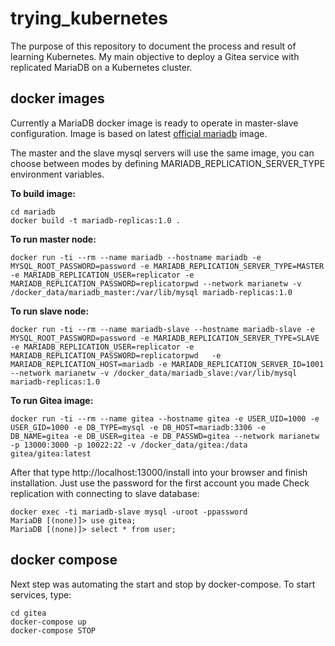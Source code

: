 # trying_kubernetes

The purpose of this repository to document the process and result of learning Kubernetes. My main objective to deploy a  Gitea service with replicated MariaDB on a Kubernetes cluster.

## docker images
Currently a MariaDB docker image is ready to operate in master-slave configuration. Image is based on latest [official mariadb](https://hub.docker.com/_/mariadb) image.

The master and the slave mysql servers will use the same image, you can choose between modes by defining MARIADB_REPLICATION_SERVER_TYPE environment variables.


**To build image:**
```
cd mariadb
docker build -t mariadb-replicas:1.0 .
```
**To run master node:**
```
docker run -ti --rm --name mariadb --hostname mariadb -e MYSQL_ROOT_PASSWORD=password -e MARIADB_REPLICATION_SERVER_TYPE=MASTER -e MARIADB_REPLICATION_USER=replicator -e MARIADB_REPLICATION_PASSWORD=replicatorpwd --network marianetw -v /docker_data/mariadb_master:/var/lib/mysql mariadb-replicas:1.0
```
**To run slave node:**
```
docker run -ti --rm --name mariadb-slave --hostname mariadb-slave -e MYSQL_ROOT_PASSWORD=password -e MARIADB_REPLICATION_SERVER_TYPE=SLAVE -e MARIADB_REPLICATION_USER=replicator -e MARIADB_REPLICATION_PASSWORD=replicatorpwd   -e MARIADB_REPLICATION_HOST=mariadb -e MARIADB_REPLICATION_SERVER_ID=1001 --network marianetw -v /docker_data/mariadb_slave:/var/lib/mysql mariadb-replicas:1.0
```

**To run Gitea image:**
```
docker run -ti --rm --name gitea --hostname gitea -e USER_UID=1000 -e USER_GID=1000 -e DB_TYPE=mysql -e DB_HOST=mariadb:3306 -e DB_NAME=gitea -e DB_USER=gitea -e DB_PASSWD=gitea --network marianetw -p 13000:3000 -p 10022:22 -v /docker_data/gitea:/data gitea/gitea:latest
```
After that type http://localhost:13000/install into your browser and finish installation. Just use the password for the first account you made
Check replication with connecting to slave database:
```
docker exec -ti mariadb-slave mysql -uroot -ppassword
MariaDB [(none)]> use gitea;
MariaDB [(none)]> select * from user;
```

## docker compose
Next step was automating the start and stop by docker-compose.
To start services, type:
```
cd gitea
docker-compose up
docker-compose STOP
```
